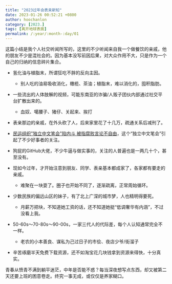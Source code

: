 ```yaml
---
title: "2023过年会表亲新知"
date: 2023-01-26 00:52:21 +0800
author: hoochanlon
category: [2023.]
tags: [离开地球表面]
permalink: /:year/:month-:day/01
---
```


这篇小结是我个人社交听闻所写的，这里的不少听闻来自我一个做餐饮的亲戚，他的朋友不少是混社会的。因为基本没写前因后果，对大众作用不大，只是作为一个自己的归纳的信息碎片集合。

<!-- more -->

* 氢化油与植脂末，所谓狂吃不胖的反向主因。
  * 别人吃的油易吸收消化，橄榄、茶油；植脂末，难以消化的，囤积脂肪。
* 一些流出的人体肢解的视频，可能东南亚的诈骗/人贩子团伙内部通过社交平台扩散出来的。
  * 血奴、噶腰子、猪仔、关起来、挨打
* 表亲那边的亲戚，在外头砍了人，后来家里花了十几万，疏通关系后减刑了。
* [民运组织"独立中文笔会"陷内斗 被指腐败言论不自由](https://news.china.com/domestic/945/20160405/22365941.html)，这个“独立中文笔会”引起了不少好事者的关注。
* 狗屁的GitHub大佬，不少牛逼与做实事的，关注的人普遍也是一两几十个，甚至没有。
* 现如今过年，才开始注意到朋友、同学、表亲基本都成家了，各家都有要走的亲戚。
  * 难聚在一块耍了。圈子也开始不同了，逐渐疏离，正常周始循环。
* 少数民族的偏远山区的妹子，有了北上广深的城市梦，人也精明得要死。
  * 月薪万把块，不知道她工资的话，还不知道她挺“低调奢华有内涵”，不过没看上我。
* 50-60s～70-80s～90-00s，一家三代人的代际差，每个人认知通常完全不一样。
  * 老农的小本善良、谋私为己过日子的市侩、夜店少爷/街溜子
  
* 辛苦琢磨半天免费下载资源，还不如淘宝花几块钱拿到资源来得快，十分真实。

青春从愤青不满到躺平迷茫，中年是否能不惑？每当深夜想写点东西，却又被第二天还要上班的困意卷走。终究一事无成，或仅仅是养家糊口。
